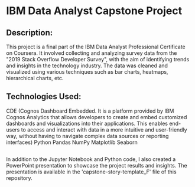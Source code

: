# IBM Data Analyst Capstone Project
## Description:

This project is a final part of the IBM Data Analyst Professional Certificate on Coursera. It involved collecting and analyzing survey data from the "2019 Stack Overflow Developer Survey", with the aim of identifying trends and insights in the technology industry. The data was cleaned and visualized using various techniques such as bar charts, heatmaps, hierarchical charts, etc.

## Technologies Used:

CDE (Cognos  Dashboard Embedded. It is a platform provided by IBM Cognos Analytics that allows developers to create and embed customized dashboards and visualizations into their applications. This enables end-users to access and interact with data in a more intuitive and user-friendly way, without having to navigate complex data sources or reporting interfaces)
Python
Pandas
NumPy
Matplotlib
Seaborn

## 
In addition to the Jupyter Notebook and Python code, I also created a PowerPoint presentation to showcase the project results and insights. The presentation is available in the 'capstone-story-template_F' file of this repository.
